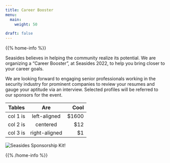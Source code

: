 ```yaml
---
title: Career Booster
menu:
  main:
    weight: 50

draft: false
---
```



{{% home-info %}}

Seasides believes in helping the community realize its potential. We are organizing a “Career Booster”, at Seasides 2022, to help you bring closer to your career goals.

We are looking forward to engaging senior professionals working in the security industry for prominent companies to review your resumes and gauge your aptitude via an interview. Selected profiles will be referred to our sponsors for the event.

| Tables   |      Are      |  Cool |
|----------|:-------------:|------:|
| col 1 is |  left-aligned | $1600 |
| col 2 is |    centered   |   $12 |
| col 3 is | right-aligned |    $1 |

![Seasides Sponsorship Kit!](/images/august.JPG)

{{% /home-info %}}